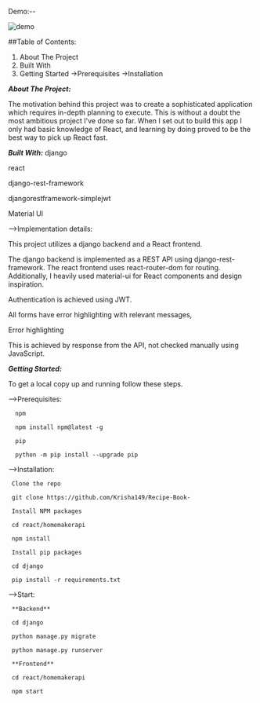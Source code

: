 Demo:--

![demo](https://github.com/user-attachments/assets/5645fb35-5232-411c-8738-790e56cc6ede)



##Table of Contents:

1) About The Project
2) Built With
3) Getting Started
   ->Prerequisites
   ->Installation

   
***About The Project:***

The motivation behind this project was to create a sophisticated application which requires in-depth planning to execute. This is without a doubt the most ambitious project I've done so far.
When I set out to build this app I only had basic knowledge of React, and learning by doing proved to be the best way to pick up React fast.

***Built With:***
django

react

django-rest-framework

djangorestframework-simplejwt

Material UI

-->Implementation details:

This project utilizes a django backend and a React frontend.

The django backend is implemented as a REST API using django-rest-framework. The react frontend uses react-router-dom for routing. Additionally, I heavily used material-ui for React components and design inspiration.

Authentication is achieved using JWT.

All forms have error highlighting with relevant messages,

Error highlighting

This is achieved by response from the API, not checked manually using JavaScript.

***Getting Started:***

To get a local copy up and running follow these steps.

   -->Prerequisites:
   
      npm
      
      npm install npm@latest -g
      
      pip
      
      python -m pip install --upgrade pip
      
  -->Installation:
  
     Clone the repo
     
     git clone https://github.com/Krisha149/Recipe-Book-
     
     Install NPM packages
     
     cd react/homemakerapi
     
     npm install
     
     Install pip packages
     
     cd django
     
     pip install -r requirements.txt
     
  -->Start:
  
     **Backend**
     
     cd django
     
     python manage.py migrate
     
     python manage.py runserver
     
     **Frontend**
     
     cd react/homemakerapi
     
     npm start
